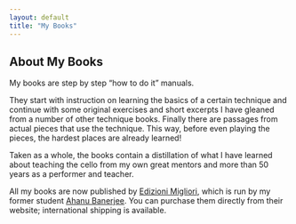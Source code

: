 ```yaml
---
layout: default
title: "My Books"
---
```


## About My Books

My books are step by step “how to do it” manuals.  

They start with instruction on learning the basics of a certain technique and continue with some original exercises and short excerpts I have gleaned from a number of other technique books.  Finally there are passages from actual pieces that use the technique.  This way, before even playing the pieces, the hardest places are already learned!  

Taken as a whole, the books contain a distillation of what I have learned about teaching the cello from my own great mentors and more than 50 years as a performer and teacher.

All my books are now published by [Edizioni Migliori](https://cellobooks.net), which is run by my former student [Ahanu Banerjee](https://ahanu.info). You can purchase them directly from their website; international shipping is available.
